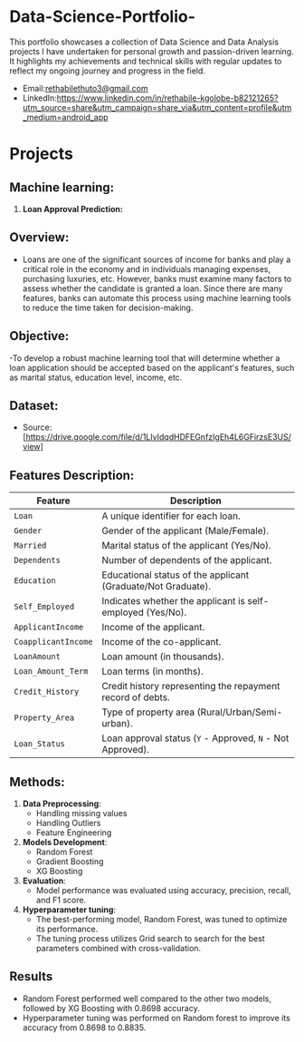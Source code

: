 # Data-Science-Portfolio-
This portfolio showcases a collection of Data Science and Data Analysis projects I have undertaken for personal growth and passion-driven learning. It highlights my achievements and technical skills with regular updates to reflect my ongoing journey and progress in the field.
- Email:rethabilethuto3@gmail.com 
- LinkedIn:https://www.linkedin.com/in/rethabile-kgolobe-b82121265?utm_source=share&utm_campaign=share_via&utm_content=profile&utm_medium=android_app
# Projects

## Machine learning:

1. **Loan Approval Prediction:**
   
## Overview: 

- Loans are one of the significant sources of income for banks and play a critical role in the economy and in individuals managing expenses, purchasing luxuries, etc. However, banks must examine many factors to assess whether the candidate is granted a loan. Since there are many features, banks can automate this process using machine learning tools to reduce the time taken for decision-making.
      
## Objective: 

-To develop a robust machine learning tool that will determine whether a loan application should be accepted based on the applicant's features, such as marital status, education level, income, etc.
      
## Dataset: 
- Source: [https://drive.google.com/file/d/1LIvIdqdHDFEGnfzIgEh4L6GFirzsE3US/view]
     
## Features Description:

| Feature             | Description                                                                 |
|---------------------|-----------------------------------------------------------------------------|
| `Loan`             | A unique identifier for each loan.                                          |
| `Gender`           | Gender of the applicant (Male/Female).                                      |
| `Married`          | Marital status of the applicant (Yes/No).                                   |
| `Dependents`       | Number of dependents of the applicant.                                      |
| `Education`        | Educational status of the applicant (Graduate/Not Graduate).               |
| `Self_Employed`    | Indicates whether the applicant is self-employed (Yes/No).                 |
| `ApplicantIncome`  | Income of the applicant.                                                   |
| `CoapplicantIncome`| Income of the co-applicant.                                                |
| `LoanAmount`       | Loan amount (in thousands).                                                |
| `Loan_Amount_Term` | Loan terms (in months).                                                    |
| `Credit_History`   | Credit history representing the repayment record of debts.                 |
| `Property_Area`    | Type of property area (Rural/Urban/Semi-urban).                            |
| `Loan_Status`      | Loan approval status (`Y` - Approved, `N` - Not Approved).

## Methods:

1. **Data Preprocessing**:
   - Handling missing values
   - Handling Outliers
   - Feature Engineering
2. **Models Development**:
   - Random Forest
   - Gradient Boosting
   - XG Boosting
3. **Evaluation**:
   - Model performance was evaluated using accuracy, precision, recall, and F1 score.
4. **Hyperparameter tuning**:
   - The best-performing model, Random Forest, was tuned to optimize its performance.
   - The tuning process utilizes Grid search to search for the best parameters combined with cross-validation.
     
## Results
- Random Forest performed well compared to the other two models, followed by XG Boosting with 0.8698 accuracy.
- Hyperparameter tuning was performed on Random forest to improve its accuracy from 0.8698 to 0.8835.

